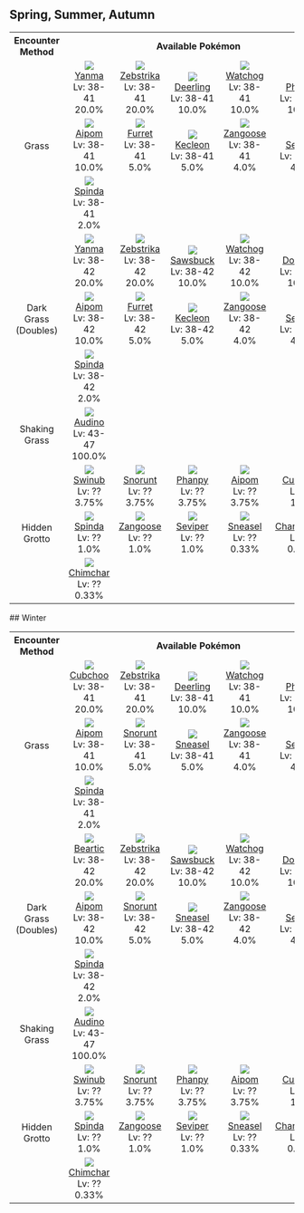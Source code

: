 ## Spring, Summer, Autumn

<table><tr><th colspan="1">Encounter Method</th><th colspan="5" style = "text-align: center;">Available Pokémon</th></tr>
<tr><td rowspan="3" style="vertical-align: middle; word-wrap: break-word; text-align: center;">Grass</td><td style="text-align: center; vertical-align: bottom;"> <img src="https://smilingzero.github.io/BlazeBlack2ReduxWiki/img/animated/193.gif"> <br> <a href="https://smilingzero.github.io/BlazeBlack2ReduxWiki/pokemons/193">Yanma</a> <br> Lv: 38-41 <br> 20.0% </td><td style="text-align: center; vertical-align: bottom;"> <img src="https://smilingzero.github.io/BlazeBlack2ReduxWiki/img/animated/523.gif"> <br> <a href="https://smilingzero.github.io/BlazeBlack2ReduxWiki/pokemons/523">Zebstrika</a> <br> Lv: 38-41 <br> 20.0% </td><td style="text-align: center; vertical-align: bottom;"> <img src="https://smilingzero.github.io/BlazeBlack2ReduxWiki/img/animated/585.gif"> <br> <a href="https://smilingzero.github.io/BlazeBlack2ReduxWiki/pokemons/585">Deerling</a> <br> Lv: 38-41 <br> 10.0% </td><td style="text-align: center; vertical-align: bottom;"> <img src="https://smilingzero.github.io/BlazeBlack2ReduxWiki/img/animated/505.gif"> <br> <a href="https://smilingzero.github.io/BlazeBlack2ReduxWiki/pokemons/505">Watchog</a> <br> Lv: 38-41 <br> 10.0% </td><td style="text-align: center; vertical-align: bottom;"> <img src="https://smilingzero.github.io/BlazeBlack2ReduxWiki/img/animated/231.gif"> <br> <a href="https://smilingzero.github.io/BlazeBlack2ReduxWiki/pokemons/231">Phanpy</a> <br> Lv: 38-41 <br> 10.0% </td></tr>
<tr><td style="text-align: center; vertical-align: bottom;"> <img src="https://smilingzero.github.io/BlazeBlack2ReduxWiki/img/animated/190.gif"> <br> <a href="https://smilingzero.github.io/BlazeBlack2ReduxWiki/pokemons/190">Aipom</a> <br> Lv: 38-41 <br> 10.0% </td><td style="text-align: center; vertical-align: bottom;"> <img src="https://smilingzero.github.io/BlazeBlack2ReduxWiki/img/animated/162.gif"> <br> <a href="https://smilingzero.github.io/BlazeBlack2ReduxWiki/pokemons/162">Furret</a> <br> Lv: 38-41 <br> 5.0% </td><td style="text-align: center; vertical-align: bottom;"> <img src="https://smilingzero.github.io/BlazeBlack2ReduxWiki/img/animated/352.gif"> <br> <a href="https://smilingzero.github.io/BlazeBlack2ReduxWiki/pokemons/352">Kecleon</a> <br> Lv: 38-41 <br> 5.0% </td><td style="text-align: center; vertical-align: bottom;"> <img src="https://smilingzero.github.io/BlazeBlack2ReduxWiki/img/animated/335.gif"> <br> <a href="https://smilingzero.github.io/BlazeBlack2ReduxWiki/pokemons/335">Zangoose</a> <br> Lv: 38-41 <br> 4.0% </td><td style="text-align: center; vertical-align: bottom;"> <img src="https://smilingzero.github.io/BlazeBlack2ReduxWiki/img/animated/336.gif"> <br> <a href="https://smilingzero.github.io/BlazeBlack2ReduxWiki/pokemons/336">Seviper</a> <br> Lv: 38-41 <br> 4.0% </td></tr>
<tr><td style="text-align: center; vertical-align: bottom;"> <img src="https://smilingzero.github.io/BlazeBlack2ReduxWiki/img/animated/327.gif"> <br> <a href="https://smilingzero.github.io/BlazeBlack2ReduxWiki/pokemons/327">Spinda</a> <br> Lv: 38-41 <br> 2.0% </td><td></td><td></td><td></td><td></td></tr>
<tr><td rowspan="3" style="vertical-align: middle; word-wrap: break-word; text-align: center;">Dark Grass (Doubles)</td><td style="text-align: center; vertical-align: bottom;"> <img src="https://smilingzero.github.io/BlazeBlack2ReduxWiki/img/animated/193.gif"> <br> <a href="https://smilingzero.github.io/BlazeBlack2ReduxWiki/pokemons/193">Yanma</a> <br> Lv: 38-42 <br> 20.0% </td><td style="text-align: center; vertical-align: bottom;"> <img src="https://smilingzero.github.io/BlazeBlack2ReduxWiki/img/animated/523.gif"> <br> <a href="https://smilingzero.github.io/BlazeBlack2ReduxWiki/pokemons/523">Zebstrika</a> <br> Lv: 38-42 <br> 20.0% </td><td style="text-align: center; vertical-align: bottom;"> <img src="https://smilingzero.github.io/BlazeBlack2ReduxWiki/img/animated/586.gif"> <br> <a href="https://smilingzero.github.io/BlazeBlack2ReduxWiki/pokemons/586">Sawsbuck</a> <br> Lv: 38-42 <br> 10.0% </td><td style="text-align: center; vertical-align: bottom;"> <img src="https://smilingzero.github.io/BlazeBlack2ReduxWiki/img/animated/505.gif"> <br> <a href="https://smilingzero.github.io/BlazeBlack2ReduxWiki/pokemons/505">Watchog</a> <br> Lv: 38-42 <br> 10.0% </td><td style="text-align: center; vertical-align: bottom;"> <img src="https://smilingzero.github.io/BlazeBlack2ReduxWiki/img/animated/232.gif"> <br> <a href="https://smilingzero.github.io/BlazeBlack2ReduxWiki/pokemons/232">Donphan</a> <br> Lv: 38-42 <br> 10.0% </td></tr>
<tr><td style="text-align: center; vertical-align: bottom;"> <img src="https://smilingzero.github.io/BlazeBlack2ReduxWiki/img/animated/190.gif"> <br> <a href="https://smilingzero.github.io/BlazeBlack2ReduxWiki/pokemons/190">Aipom</a> <br> Lv: 38-42 <br> 10.0% </td><td style="text-align: center; vertical-align: bottom;"> <img src="https://smilingzero.github.io/BlazeBlack2ReduxWiki/img/animated/162.gif"> <br> <a href="https://smilingzero.github.io/BlazeBlack2ReduxWiki/pokemons/162">Furret</a> <br> Lv: 38-42 <br> 5.0% </td><td style="text-align: center; vertical-align: bottom;"> <img src="https://smilingzero.github.io/BlazeBlack2ReduxWiki/img/animated/352.gif"> <br> <a href="https://smilingzero.github.io/BlazeBlack2ReduxWiki/pokemons/352">Kecleon</a> <br> Lv: 38-42 <br> 5.0% </td><td style="text-align: center; vertical-align: bottom;"> <img src="https://smilingzero.github.io/BlazeBlack2ReduxWiki/img/animated/335.gif"> <br> <a href="https://smilingzero.github.io/BlazeBlack2ReduxWiki/pokemons/335">Zangoose</a> <br> Lv: 38-42 <br> 4.0% </td><td style="text-align: center; vertical-align: bottom;"> <img src="https://smilingzero.github.io/BlazeBlack2ReduxWiki/img/animated/336.gif"> <br> <a href="https://smilingzero.github.io/BlazeBlack2ReduxWiki/pokemons/336">Seviper</a> <br> Lv: 38-42 <br> 4.0% </td></tr>
<tr><td style="text-align: center; vertical-align: bottom;"> <img src="https://smilingzero.github.io/BlazeBlack2ReduxWiki/img/animated/327.gif"> <br> <a href="https://smilingzero.github.io/BlazeBlack2ReduxWiki/pokemons/327">Spinda</a> <br> Lv: 38-42 <br> 2.0% </td><td></td><td></td><td></td><td></td></tr>
<tr><td rowspan="1" style="vertical-align: middle; word-wrap: break-word; text-align: center;">Shaking Grass</td><td style="text-align: center; vertical-align: bottom;"> <img src="https://smilingzero.github.io/BlazeBlack2ReduxWiki/img/animated/531.gif"> <br> <a href="https://smilingzero.github.io/BlazeBlack2ReduxWiki/pokemons/531">Audino</a> <br> Lv: 43-47 <br> 100.0% </td><td></td><td></td><td></td><td></td></tr>
<tr><td rowspan="3" style="vertical-align: middle; word-wrap: break-word; text-align: center;">Hidden Grotto</td><td style="text-align: center; vertical-align: bottom;"> <img src="https://smilingzero.github.io/BlazeBlack2ReduxWiki/img/animated/220.gif"> <br> <a href="https://smilingzero.github.io/BlazeBlack2ReduxWiki/pokemons/220">Swinub</a> <br> Lv: ?? <br> 3.75% </td><td style="text-align: center; vertical-align: bottom;"> <img src="https://smilingzero.github.io/BlazeBlack2ReduxWiki/img/animated/361.gif"> <br> <a href="https://smilingzero.github.io/BlazeBlack2ReduxWiki/pokemons/361">Snorunt</a> <br> Lv: ?? <br> 3.75% </td><td style="text-align: center; vertical-align: bottom;"> <img src="https://smilingzero.github.io/BlazeBlack2ReduxWiki/img/animated/231.gif"> <br> <a href="https://smilingzero.github.io/BlazeBlack2ReduxWiki/pokemons/231">Phanpy</a> <br> Lv: ?? <br> 3.75% </td><td style="text-align: center; vertical-align: bottom;"> <img src="https://smilingzero.github.io/BlazeBlack2ReduxWiki/img/animated/190.gif"> <br> <a href="https://smilingzero.github.io/BlazeBlack2ReduxWiki/pokemons/190">Aipom</a> <br> Lv: ?? <br> 3.75% </td><td style="text-align: center; vertical-align: bottom;"> <img src="https://smilingzero.github.io/BlazeBlack2ReduxWiki/img/animated/613.gif"> <br> <a href="https://smilingzero.github.io/BlazeBlack2ReduxWiki/pokemons/613">Cubchoo</a> <br> Lv: ?? <br> 1.0% </td></tr>
<tr><td style="text-align: center; vertical-align: bottom;"> <img src="https://smilingzero.github.io/BlazeBlack2ReduxWiki/img/animated/327.gif"> <br> <a href="https://smilingzero.github.io/BlazeBlack2ReduxWiki/pokemons/327">Spinda</a> <br> Lv: ?? <br> 1.0% </td><td style="text-align: center; vertical-align: bottom;"> <img src="https://smilingzero.github.io/BlazeBlack2ReduxWiki/img/animated/335.gif"> <br> <a href="https://smilingzero.github.io/BlazeBlack2ReduxWiki/pokemons/335">Zangoose</a> <br> Lv: ?? <br> 1.0% </td><td style="text-align: center; vertical-align: bottom;"> <img src="https://smilingzero.github.io/BlazeBlack2ReduxWiki/img/animated/336.gif"> <br> <a href="https://smilingzero.github.io/BlazeBlack2ReduxWiki/pokemons/336">Seviper</a> <br> Lv: ?? <br> 1.0% </td><td style="text-align: center; vertical-align: bottom;"> <img src="https://smilingzero.github.io/BlazeBlack2ReduxWiki/img/animated/215.gif"> <br> <a href="https://smilingzero.github.io/BlazeBlack2ReduxWiki/pokemons/215">Sneasel</a> <br> Lv: ?? <br> 0.33% </td><td style="text-align: center; vertical-align: bottom;"> <img src="https://smilingzero.github.io/BlazeBlack2ReduxWiki/img/animated/4.gif"> <br> <a href="https://smilingzero.github.io/BlazeBlack2ReduxWiki/pokemons/004">Charmander</a> <br> Lv: ?? <br> 0.33% </td></tr>
<tr><td style="text-align: center; vertical-align: bottom;"> <img src="https://smilingzero.github.io/BlazeBlack2ReduxWiki/img/animated/390.gif"> <br> <a href="https://smilingzero.github.io/BlazeBlack2ReduxWiki/pokemons/390">Chimchar</a> <br> Lv: ?? <br> 0.33% </td><td></td><td></td><td></td><td></td></tr></table>
## Winter

<table><tr><th colspan="1">Encounter Method</th><th colspan="5" style = "text-align: center;">Available Pokémon</th></tr>
<tr><td rowspan="3" style="vertical-align: middle; word-wrap: break-word; text-align: center;">Grass</td><td style="text-align: center; vertical-align: bottom;"> <img src="https://smilingzero.github.io/BlazeBlack2ReduxWiki/img/animated/613.gif"> <br> <a href="https://smilingzero.github.io/BlazeBlack2ReduxWiki/pokemons/613">Cubchoo</a> <br> Lv: 38-41 <br> 20.0% </td><td style="text-align: center; vertical-align: bottom;"> <img src="https://smilingzero.github.io/BlazeBlack2ReduxWiki/img/animated/523.gif"> <br> <a href="https://smilingzero.github.io/BlazeBlack2ReduxWiki/pokemons/523">Zebstrika</a> <br> Lv: 38-41 <br> 20.0% </td><td style="text-align: center; vertical-align: bottom;"> <img src="https://smilingzero.github.io/BlazeBlack2ReduxWiki/img/animated/585.gif"> <br> <a href="https://smilingzero.github.io/BlazeBlack2ReduxWiki/pokemons/585">Deerling</a> <br> Lv: 38-41 <br> 10.0% </td><td style="text-align: center; vertical-align: bottom;"> <img src="https://smilingzero.github.io/BlazeBlack2ReduxWiki/img/animated/505.gif"> <br> <a href="https://smilingzero.github.io/BlazeBlack2ReduxWiki/pokemons/505">Watchog</a> <br> Lv: 38-41 <br> 10.0% </td><td style="text-align: center; vertical-align: bottom;"> <img src="https://smilingzero.github.io/BlazeBlack2ReduxWiki/img/animated/231.gif"> <br> <a href="https://smilingzero.github.io/BlazeBlack2ReduxWiki/pokemons/231">Phanpy</a> <br> Lv: 38-41 <br> 10.0% </td></tr>
<tr><td style="text-align: center; vertical-align: bottom;"> <img src="https://smilingzero.github.io/BlazeBlack2ReduxWiki/img/animated/190.gif"> <br> <a href="https://smilingzero.github.io/BlazeBlack2ReduxWiki/pokemons/190">Aipom</a> <br> Lv: 38-41 <br> 10.0% </td><td style="text-align: center; vertical-align: bottom;"> <img src="https://smilingzero.github.io/BlazeBlack2ReduxWiki/img/animated/361.gif"> <br> <a href="https://smilingzero.github.io/BlazeBlack2ReduxWiki/pokemons/361">Snorunt</a> <br> Lv: 38-41 <br> 5.0% </td><td style="text-align: center; vertical-align: bottom;"> <img src="https://smilingzero.github.io/BlazeBlack2ReduxWiki/img/animated/215.gif"> <br> <a href="https://smilingzero.github.io/BlazeBlack2ReduxWiki/pokemons/215">Sneasel</a> <br> Lv: 38-41 <br> 5.0% </td><td style="text-align: center; vertical-align: bottom;"> <img src="https://smilingzero.github.io/BlazeBlack2ReduxWiki/img/animated/335.gif"> <br> <a href="https://smilingzero.github.io/BlazeBlack2ReduxWiki/pokemons/335">Zangoose</a> <br> Lv: 38-41 <br> 4.0% </td><td style="text-align: center; vertical-align: bottom;"> <img src="https://smilingzero.github.io/BlazeBlack2ReduxWiki/img/animated/336.gif"> <br> <a href="https://smilingzero.github.io/BlazeBlack2ReduxWiki/pokemons/336">Seviper</a> <br> Lv: 38-41 <br> 4.0% </td></tr>
<tr><td style="text-align: center; vertical-align: bottom;"> <img src="https://smilingzero.github.io/BlazeBlack2ReduxWiki/img/animated/327.gif"> <br> <a href="https://smilingzero.github.io/BlazeBlack2ReduxWiki/pokemons/327">Spinda</a> <br> Lv: 38-41 <br> 2.0% </td><td></td><td></td><td></td><td></td></tr>
<tr><td rowspan="3" style="vertical-align: middle; word-wrap: break-word; text-align: center;">Dark Grass (Doubles)</td><td style="text-align: center; vertical-align: bottom;"> <img src="https://smilingzero.github.io/BlazeBlack2ReduxWiki/img/animated/614.gif"> <br> <a href="https://smilingzero.github.io/BlazeBlack2ReduxWiki/pokemons/614">Beartic</a> <br> Lv: 38-42 <br> 20.0% </td><td style="text-align: center; vertical-align: bottom;"> <img src="https://smilingzero.github.io/BlazeBlack2ReduxWiki/img/animated/523.gif"> <br> <a href="https://smilingzero.github.io/BlazeBlack2ReduxWiki/pokemons/523">Zebstrika</a> <br> Lv: 38-42 <br> 20.0% </td><td style="text-align: center; vertical-align: bottom;"> <img src="https://smilingzero.github.io/BlazeBlack2ReduxWiki/img/animated/586.gif"> <br> <a href="https://smilingzero.github.io/BlazeBlack2ReduxWiki/pokemons/586">Sawsbuck</a> <br> Lv: 38-42 <br> 10.0% </td><td style="text-align: center; vertical-align: bottom;"> <img src="https://smilingzero.github.io/BlazeBlack2ReduxWiki/img/animated/505.gif"> <br> <a href="https://smilingzero.github.io/BlazeBlack2ReduxWiki/pokemons/505">Watchog</a> <br> Lv: 38-42 <br> 10.0% </td><td style="text-align: center; vertical-align: bottom;"> <img src="https://smilingzero.github.io/BlazeBlack2ReduxWiki/img/animated/232.gif"> <br> <a href="https://smilingzero.github.io/BlazeBlack2ReduxWiki/pokemons/232">Donphan</a> <br> Lv: 38-42 <br> 10.0% </td></tr>
<tr><td style="text-align: center; vertical-align: bottom;"> <img src="https://smilingzero.github.io/BlazeBlack2ReduxWiki/img/animated/190.gif"> <br> <a href="https://smilingzero.github.io/BlazeBlack2ReduxWiki/pokemons/190">Aipom</a> <br> Lv: 38-42 <br> 10.0% </td><td style="text-align: center; vertical-align: bottom;"> <img src="https://smilingzero.github.io/BlazeBlack2ReduxWiki/img/animated/361.gif"> <br> <a href="https://smilingzero.github.io/BlazeBlack2ReduxWiki/pokemons/361">Snorunt</a> <br> Lv: 38-42 <br> 5.0% </td><td style="text-align: center; vertical-align: bottom;"> <img src="https://smilingzero.github.io/BlazeBlack2ReduxWiki/img/animated/215.gif"> <br> <a href="https://smilingzero.github.io/BlazeBlack2ReduxWiki/pokemons/215">Sneasel</a> <br> Lv: 38-42 <br> 5.0% </td><td style="text-align: center; vertical-align: bottom;"> <img src="https://smilingzero.github.io/BlazeBlack2ReduxWiki/img/animated/335.gif"> <br> <a href="https://smilingzero.github.io/BlazeBlack2ReduxWiki/pokemons/335">Zangoose</a> <br> Lv: 38-42 <br> 4.0% </td><td style="text-align: center; vertical-align: bottom;"> <img src="https://smilingzero.github.io/BlazeBlack2ReduxWiki/img/animated/336.gif"> <br> <a href="https://smilingzero.github.io/BlazeBlack2ReduxWiki/pokemons/336">Seviper</a> <br> Lv: 38-42 <br> 4.0% </td></tr>
<tr><td style="text-align: center; vertical-align: bottom;"> <img src="https://smilingzero.github.io/BlazeBlack2ReduxWiki/img/animated/327.gif"> <br> <a href="https://smilingzero.github.io/BlazeBlack2ReduxWiki/pokemons/327">Spinda</a> <br> Lv: 38-42 <br> 2.0% </td><td></td><td></td><td></td><td></td></tr>
<tr><td rowspan="1" style="vertical-align: middle; word-wrap: break-word; text-align: center;">Shaking Grass</td><td style="text-align: center; vertical-align: bottom;"> <img src="https://smilingzero.github.io/BlazeBlack2ReduxWiki/img/animated/531.gif"> <br> <a href="https://smilingzero.github.io/BlazeBlack2ReduxWiki/pokemons/531">Audino</a> <br> Lv: 43-47 <br> 100.0% </td><td></td><td></td><td></td><td></td></tr>
<tr><td rowspan="3" style="vertical-align: middle; word-wrap: break-word; text-align: center;">Hidden Grotto</td><td style="text-align: center; vertical-align: bottom;"> <img src="https://smilingzero.github.io/BlazeBlack2ReduxWiki/img/animated/220.gif"> <br> <a href="https://smilingzero.github.io/BlazeBlack2ReduxWiki/pokemons/220">Swinub</a> <br> Lv: ?? <br> 3.75% </td><td style="text-align: center; vertical-align: bottom;"> <img src="https://smilingzero.github.io/BlazeBlack2ReduxWiki/img/animated/361.gif"> <br> <a href="https://smilingzero.github.io/BlazeBlack2ReduxWiki/pokemons/361">Snorunt</a> <br> Lv: ?? <br> 3.75% </td><td style="text-align: center; vertical-align: bottom;"> <img src="https://smilingzero.github.io/BlazeBlack2ReduxWiki/img/animated/231.gif"> <br> <a href="https://smilingzero.github.io/BlazeBlack2ReduxWiki/pokemons/231">Phanpy</a> <br> Lv: ?? <br> 3.75% </td><td style="text-align: center; vertical-align: bottom;"> <img src="https://smilingzero.github.io/BlazeBlack2ReduxWiki/img/animated/190.gif"> <br> <a href="https://smilingzero.github.io/BlazeBlack2ReduxWiki/pokemons/190">Aipom</a> <br> Lv: ?? <br> 3.75% </td><td style="text-align: center; vertical-align: bottom;"> <img src="https://smilingzero.github.io/BlazeBlack2ReduxWiki/img/animated/613.gif"> <br> <a href="https://smilingzero.github.io/BlazeBlack2ReduxWiki/pokemons/613">Cubchoo</a> <br> Lv: ?? <br> 1.0% </td></tr>
<tr><td style="text-align: center; vertical-align: bottom;"> <img src="https://smilingzero.github.io/BlazeBlack2ReduxWiki/img/animated/327.gif"> <br> <a href="https://smilingzero.github.io/BlazeBlack2ReduxWiki/pokemons/327">Spinda</a> <br> Lv: ?? <br> 1.0% </td><td style="text-align: center; vertical-align: bottom;"> <img src="https://smilingzero.github.io/BlazeBlack2ReduxWiki/img/animated/335.gif"> <br> <a href="https://smilingzero.github.io/BlazeBlack2ReduxWiki/pokemons/335">Zangoose</a> <br> Lv: ?? <br> 1.0% </td><td style="text-align: center; vertical-align: bottom;"> <img src="https://smilingzero.github.io/BlazeBlack2ReduxWiki/img/animated/336.gif"> <br> <a href="https://smilingzero.github.io/BlazeBlack2ReduxWiki/pokemons/336">Seviper</a> <br> Lv: ?? <br> 1.0% </td><td style="text-align: center; vertical-align: bottom;"> <img src="https://smilingzero.github.io/BlazeBlack2ReduxWiki/img/animated/215.gif"> <br> <a href="https://smilingzero.github.io/BlazeBlack2ReduxWiki/pokemons/215">Sneasel</a> <br> Lv: ?? <br> 0.33% </td><td style="text-align: center; vertical-align: bottom;"> <img src="https://smilingzero.github.io/BlazeBlack2ReduxWiki/img/animated/4.gif"> <br> <a href="https://smilingzero.github.io/BlazeBlack2ReduxWiki/pokemons/004">Charmander</a> <br> Lv: ?? <br> 0.33% </td></tr>
<tr><td style="text-align: center; vertical-align: bottom;"> <img src="https://smilingzero.github.io/BlazeBlack2ReduxWiki/img/animated/390.gif"> <br> <a href="https://smilingzero.github.io/BlazeBlack2ReduxWiki/pokemons/390">Chimchar</a> <br> Lv: ?? <br> 0.33% </td><td></td><td></td><td></td><td></td></tr></table>
